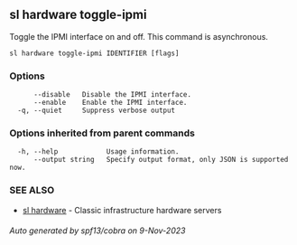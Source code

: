 ## sl hardware toggle-ipmi

Toggle the IPMI interface on and off. This command is asynchronous.

```
sl hardware toggle-ipmi IDENTIFIER [flags]
```

### Options

```
      --disable   Disable the IPMI interface.
      --enable    Enable the IPMI interface.
  -q, --quiet     Suppress verbose output
```

### Options inherited from parent commands

```
  -h, --help            Usage information.
      --output string   Specify output format, only JSON is supported now.
```

### SEE ALSO

* [sl hardware](sl_hardware.md)	 - Classic infrastructure hardware servers

###### Auto generated by spf13/cobra on 9-Nov-2023
